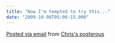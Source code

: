 ```yaml
---
title: "Now I'm tempted to try this..."
date: "2009-10-08T05:06:15.000"
---
```


[](http://www.youtube.com/watch?v=bYcF_xX2DE8&feature=player_embedded)

[Posted via email](http://posterous.com) from [Chris's posterous](http://chrishubbs.posterous.com/now-im-tempted-to-try-this)
